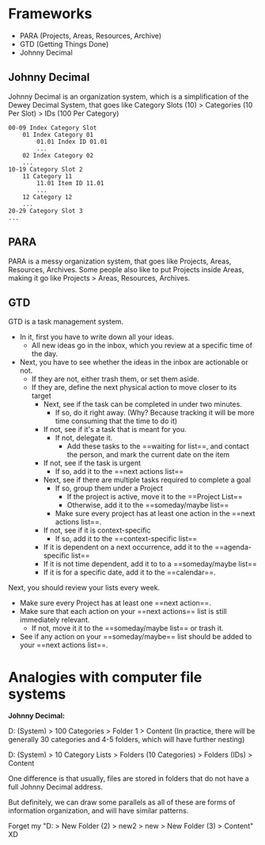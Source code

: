 # Frameworks
- PARA (Projects, Areas, Resources, Archive)
- GTD (Getting Things Done)
- Johnny Decimal

## Johnny Decimal
Johnny Decimal is an organization system, which is a simplification of the Dewey Decimal System, that goes like Category Slots (10) > Categories (10 Per Slot) > IDs (100 Per Category)

```
00-09 Index Category Slot
	01 Index Category 01
		01.01 Index ID 01.01
		...
	02 Index Category 02
	...
10-19 Category Slot 2
	11 Category 11
		11.01 Item ID 11.01
		...
	12 Category 12
	...
20-29 Category Slot 3
...
```

## PARA
PARA is a messy organization system, that goes like Projects, Areas, Resources, Archives. Some people also like to put Projects inside Areas, making it go like Projects > Areas, Resources, Archives.

## GTD
GTD is a task management system.

- In it, first you have to write down all your ideas.
	- All new ideas go in the inbox, which you review at a specific time of the day.
- Next, you have to see whether the ideas in the inbox are actionable or not.
	- If they are not, either trash them, or set them aside.
	- If they are, define the next physical action to move closer to its target
		- Next, see if the task can be completed in under two minutes.
			- If so, do it right away. (Why? Because tracking it will be more time consuming that the time to do it)
		- If not, see if it's a task that is meant for you.
			- If not, delegate it.
				- Add these tasks to the ==waiting for list==, and contact the person, and mark the current date on the item
		- If not, see if the task is urgent
			- If so, add it to the ==next actions list==
		- Next, see if there are multiple tasks required to complete a goal
			- If so, group them under a Project
				- If the project is active, move it to the ==Project List==
				- Otherwise, add it to the ==someday/maybe list==
			- Make sure every project has at least one action in the ==next actions list==.
		- If not, see if it is context-specific
			- If so, add it to the ==context-specific list==
		- If it is dependent on a next occurrence, add it to the ==agenda-specific list==
		- If it is not time dependent, add it to to a ==someday/maybe list==
		- If it is for a specific date, add it to the ==calendar==.

Next, you should review your lists every week.

- Make sure every Project has at least one ==next action==.
- Make sure that each action on your ==next actions== list is still immediately relevant.
	- If not, move it it to the ==someday/maybe list== or trash it.
- See if any action on your ==someday/maybe== list should be added to your ==next actions list==.

# Analogies with computer file systems

**Johnny Decimal:**

D: (System) > 100 Categories > Folder 1 > Content
(In practice, there will be generally 30 categories and 4-5 folders, which will have further nesting)

D: (System) > 10 Category Lists > Folders (10 Categories) > Folders (IDs) > Content

One difference is that usually, files are stored in folders that do not have a full Johnny Decimal address.

But definitely, we can draw some parallels as all of these are forms of information organization, and will have similar patterns.

Forget my "D: > New Folder (2) > new2 > new > New Folder (3) > Content" XD